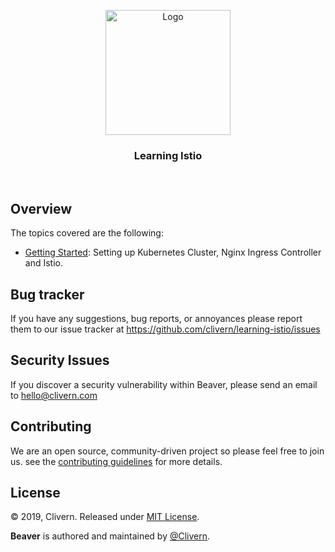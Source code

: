 <p align="center">
    <img alt="Logo" src="https://istio.io/latest/img/istio-bluelogo-whitebackground-unframed.svg" width="200" />
    <h3 align="center">Learning Istio</h3>
</p>
<br/>

## Overview

The topics covered are the following:

- [Getting Started](getting-started.md): Setting up Kubernetes Cluster, Nginx Ingress Controller and Istio.


## Bug tracker

If you have any suggestions, bug reports, or annoyances please report them to our issue tracker at https://github.com/clivern/learning-istio/issues


## Security Issues

If you discover a security vulnerability within Beaver, please send an email to [hello@clivern.com](mailto:hello@clivern.com)


## Contributing

We are an open source, community-driven project so please feel free to join us. see the [contributing guidelines](CONTRIBUTING.md) for more details.


## License

© 2019, Clivern. Released under [MIT License](https://opensource.org/licenses/mit-license.php).

**Beaver** is authored and maintained by [@Clivern](http://github.com/clivern).
